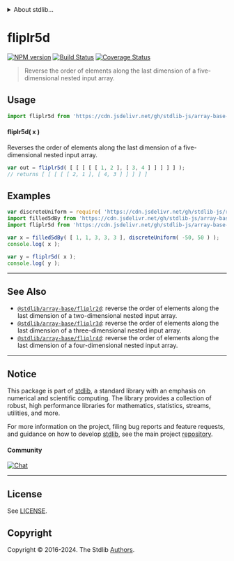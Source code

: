<!--

@license Apache-2.0

Copyright (c) 2023 The Stdlib Authors.

Licensed under the Apache License, Version 2.0 (the "License");
you may not use this file except in compliance with the License.
You may obtain a copy of the License at

   http://www.apache.org/licenses/LICENSE-2.0

Unless required by applicable law or agreed to in writing, software
distributed under the License is distributed on an "AS IS" BASIS,
WITHOUT WARRANTIES OR CONDITIONS OF ANY KIND, either express or implied.
See the License for the specific language governing permissions and
limitations under the License.

-->


<details>
  <summary>
    About stdlib...
  </summary>
  <p>We believe in a future in which the web is a preferred environment for numerical computation. To help realize this future, we've built stdlib. stdlib is a standard library, with an emphasis on numerical and scientific computation, written in JavaScript (and C) for execution in browsers and in Node.js.</p>
  <p>The library is fully decomposable, being architected in such a way that you can swap out and mix and match APIs and functionality to cater to your exact preferences and use cases.</p>
  <p>When you use stdlib, you can be absolutely certain that you are using the most thorough, rigorous, well-written, studied, documented, tested, measured, and high-quality code out there.</p>
  <p>To join us in bringing numerical computing to the web, get started by checking us out on <a href="https://github.com/stdlib-js/stdlib">GitHub</a>, and please consider <a href="https://opencollective.com/stdlib">financially supporting stdlib</a>. We greatly appreciate your continued support!</p>
</details>

# fliplr5d

[![NPM version][npm-image]][npm-url] [![Build Status][test-image]][test-url] [![Coverage Status][coverage-image]][coverage-url] <!-- [![dependencies][dependencies-image]][dependencies-url] -->

> Reverse the order of elements along the last dimension of a five-dimensional nested input array.

<!-- Section to include introductory text. Make sure to keep an empty line after the intro `section` element and another before the `/section` close. -->

<section class="intro">

</section>

<!-- /.intro -->

<!-- Package usage documentation. -->



<section class="usage">

## Usage

```javascript
import fliplr5d from 'https://cdn.jsdelivr.net/gh/stdlib-js/array-base-fliplr5d@deno/mod.js';
```

#### fliplr5d( x )

Reverses the order of elements along the last dimension of a five-dimensional nested input array.

```javascript
var out = fliplr5d( [ [ [ [ [ 1, 2 ], [ 3, 4 ] ] ] ] ] );
// returns [ [ [ [ [ 2, 1 ], [ 4, 3 ] ] ] ] ]
```

</section>

<!-- /.usage -->

<!-- Package usage notes. Make sure to keep an empty line after the `section` element and another before the `/section` close. -->

<section class="notes">

</section>

<!-- /.notes -->

<!-- Package usage examples. -->

<section class="examples">

## Examples

<!-- eslint no-undef: "error" -->

```javascript
var discreteUniform = require( 'https://cdn.jsdelivr.net/gh/stdlib-js/random-base-discrete-uniform' ).factory;
import filled5dBy from 'https://cdn.jsdelivr.net/gh/stdlib-js/array-base-filled5d-by@deno/mod.js';
import fliplr5d from 'https://cdn.jsdelivr.net/gh/stdlib-js/array-base-fliplr5d@deno/mod.js';

var x = filled5dBy( [ 1, 1, 3, 3, 3 ], discreteUniform( -50, 50 ) );
console.log( x );

var y = fliplr5d( x );
console.log( y );
```

</section>

<!-- /.examples -->

<!-- Section to include cited references. If references are included, add a horizontal rule *before* the section. Make sure to keep an empty line after the `section` element and another before the `/section` close. -->

<section class="references">

</section>

<!-- /.references -->

<!-- Section for related `stdlib` packages. Do not manually edit this section, as it is automatically populated. -->

<section class="related">

* * *

## See Also

-   <span class="package-name">[`@stdlib/array-base/fliplr2d`][@stdlib/array/base/fliplr2d]</span><span class="delimiter">: </span><span class="description">reverse the order of elements along the last dimension of a two-dimensional nested input array.</span>
-   <span class="package-name">[`@stdlib/array-base/fliplr3d`][@stdlib/array/base/fliplr3d]</span><span class="delimiter">: </span><span class="description">reverse the order of elements along the last dimension of a three-dimensional nested input array.</span>
-   <span class="package-name">[`@stdlib/array-base/fliplr4d`][@stdlib/array/base/fliplr4d]</span><span class="delimiter">: </span><span class="description">reverse the order of elements along the last dimension of a four-dimensional nested input array.</span>

</section>

<!-- /.related -->

<!-- Section for all links. Make sure to keep an empty line after the `section` element and another before the `/section` close. -->


<section class="main-repo" >

* * *

## Notice

This package is part of [stdlib][stdlib], a standard library with an emphasis on numerical and scientific computing. The library provides a collection of robust, high performance libraries for mathematics, statistics, streams, utilities, and more.

For more information on the project, filing bug reports and feature requests, and guidance on how to develop [stdlib][stdlib], see the main project [repository][stdlib].

#### Community

[![Chat][chat-image]][chat-url]

---

## License

See [LICENSE][stdlib-license].


## Copyright

Copyright &copy; 2016-2024. The Stdlib [Authors][stdlib-authors].

</section>

<!-- /.stdlib -->

<!-- Section for all links. Make sure to keep an empty line after the `section` element and another before the `/section` close. -->

<section class="links">

[npm-image]: http://img.shields.io/npm/v/@stdlib/array-base-fliplr5d.svg
[npm-url]: https://npmjs.org/package/@stdlib/array-base-fliplr5d

[test-image]: https://github.com/stdlib-js/array-base-fliplr5d/actions/workflows/test.yml/badge.svg?branch=main
[test-url]: https://github.com/stdlib-js/array-base-fliplr5d/actions/workflows/test.yml?query=branch:main

[coverage-image]: https://img.shields.io/codecov/c/github/stdlib-js/array-base-fliplr5d/main.svg
[coverage-url]: https://codecov.io/github/stdlib-js/array-base-fliplr5d?branch=main

<!--

[dependencies-image]: https://img.shields.io/david/stdlib-js/array-base-fliplr5d.svg
[dependencies-url]: https://david-dm.org/stdlib-js/array-base-fliplr5d/main

-->

[chat-image]: https://img.shields.io/gitter/room/stdlib-js/stdlib.svg
[chat-url]: https://app.gitter.im/#/room/#stdlib-js_stdlib:gitter.im

[stdlib]: https://github.com/stdlib-js/stdlib

[stdlib-authors]: https://github.com/stdlib-js/stdlib/graphs/contributors

[umd]: https://github.com/umdjs/umd
[es-module]: https://developer.mozilla.org/en-US/docs/Web/JavaScript/Guide/Modules

[deno-url]: https://github.com/stdlib-js/array-base-fliplr5d/tree/deno
[deno-readme]: https://github.com/stdlib-js/array-base-fliplr5d/blob/deno/README.md
[umd-url]: https://github.com/stdlib-js/array-base-fliplr5d/tree/umd
[umd-readme]: https://github.com/stdlib-js/array-base-fliplr5d/blob/umd/README.md
[esm-url]: https://github.com/stdlib-js/array-base-fliplr5d/tree/esm
[esm-readme]: https://github.com/stdlib-js/array-base-fliplr5d/blob/esm/README.md
[branches-url]: https://github.com/stdlib-js/array-base-fliplr5d/blob/main/branches.md

[stdlib-license]: https://raw.githubusercontent.com/stdlib-js/array-base-fliplr5d/main/LICENSE

<!-- <related-links> -->

[@stdlib/array/base/fliplr2d]: https://github.com/stdlib-js/array-base-fliplr2d/tree/deno

[@stdlib/array/base/fliplr3d]: https://github.com/stdlib-js/array-base-fliplr3d/tree/deno

[@stdlib/array/base/fliplr4d]: https://github.com/stdlib-js/array-base-fliplr4d/tree/deno

<!-- </related-links> -->

</section>

<!-- /.links -->
